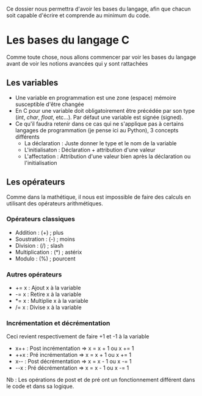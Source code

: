 Ce dossier nous permettra d'avoir les bases du langage, afin que chacun soit capable d'écrire et comprende au minimum du code.

# Les bases du langage C
Comme toute chose, nous allons commencer par voir les bases du langage avant de voir les notions avancées qui y sont rattachées

## Les variables
- Une variable en programmation est une zone (espace) mémoire susceptible d'être changée
- En C pour une variable doit obligatoirement être précédée par son type (*int*, *char*, *float*, etc...). Par défaut une variable est signée (signed).
- Ce qu'il faudra retenir dans ce cas qui ne s'applique pas à certains langages de programmation (je pense ici au Python), 3 concepts différents
    - La déclaration : Juste donner le type et le nom de la variable
    - L'initialisaton : Déclaration + attribution d'une valeur
    - L'affectation : Attribution d'une valeur bien après la déclaration ou l'initialisation

## Les opérateurs
Comme dans la mathétique, il nous est impossible de faire des calculs en utilisant des opérateurs arithmétiques.
### Opérateurs classiques
- Addition    : (+) ; plus
- Soustration : (-) ; moins
- Division    : (/) ; slash
- Multiplication : (*) ; astérix
- Modulo         : (%) ; pourcent
### Autres opérateurs
- += x : Ajout x à la variable
- -= x : Retire x à la variable
- *= x : Multiplie x à la variable
- /= x : Divise x à la variable

### Incrémentation et décrémentation
Ceci revient respectivement de faire +1 et -1 à la variable
- x++ : Post incrémentation => x = x + 1 ou x += 1
- ++x : Pré incrémentation => x = x + 1 ou x += 1
- x-- : Post décrémentation => x = x - 1 ou x -= 1
- --x : Pré décrémentation => x = x - 1 ou x -= 1

Nb : Les opérations de post et de pré ont un fonctionnement différent dans le code et dans sa logique.